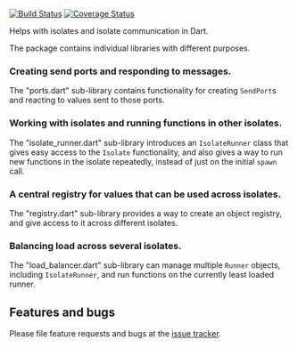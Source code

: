 [![Build Status](https://travis-ci.org/dart-lang/isolate.svg?branch=master)](https://travis-ci.org/dart-lang/isolate)
[![Coverage Status](https://coveralls.io/repos/dart-lang/isolate/badge.svg?branch=master)](https://coveralls.io/r/dart-lang/isolate)

Helps with isolates and isolate communication in Dart.

The package contains individual libraries with different purposes.

### Creating send ports and responding to messages.

The "ports.dart" sub-library contains functionality
for creating `SendPort`s and reacting to values sent to those ports.

### Working with isolates and running functions in other isolates.

The "isolate_runner.dart" sub-library introduces an `IsolateRunner` class
that gives easy access to the `Isolate` functionality, and also
gives a way to run new functions in the isolate repeatedly, instead of
just on the initial `spawn` call.

### A central registry for values that can be used across isolates.

The "registry.dart" sub-library provides a way to create an
object registry, and give access to it across different isolates.

### Balancing load across several isolates.

The "load_balancer.dart" sub-library can manage multiple `Runner` objects,
including `IsolateRunner`, and run functions on the currently least loaded
runner.

## Features and bugs

Please file feature requests and bugs at the [issue tracker][tracker].

[tracker]: https://github.com/dart-lang/isolate/issues
